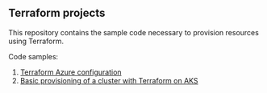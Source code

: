 ## Terraform projects
This repository contains the sample code necessary to provision resources using Terraform.

Code samples:
1. [Terraform Azure configuration](00-terraform-azure-configure/README.md)
2. [Basic provisioning of a cluster with Terraform on AKS](01-terraform-azure-vm/README.md)
